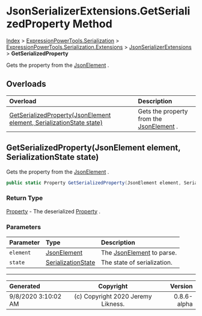 ﻿# JsonSerializerExtensions.GetSerializedProperty Method

[Index](../index.md) > [ExpressionPowerTools.Serialization](ExpressionPowerTools.Serialization.a.md) > [ExpressionPowerTools.Serialization.Extensions](ExpressionPowerTools.Serialization.Extensions.n.md) > [JsonSerializerExtensions](ExpressionPowerTools.Serialization.Extensions.JsonSerializerExtensions.cs.md) > **GetSerializedProperty**

Gets the property from the [JsonElement](https://docs.microsoft.com/dotnet/api/system.text.json.jsonelement) .

## Overloads

| Overload | Description |
| :-- | :-- |
| [GetSerializedProperty(JsonElement element, SerializationState state)](#getserializedpropertyjsonelement-element-serializationstate-state) | Gets the property from the [JsonElement](https://docs.microsoft.com/dotnet/api/system.text.json.jsonelement) . |
## GetSerializedProperty(JsonElement element, SerializationState state)

Gets the property from the [JsonElement](https://docs.microsoft.com/dotnet/api/system.text.json.jsonelement) .

```csharp
public static Property GetSerializedProperty(JsonElement element, SerializationState state)
```

### Return Type

 [Property](ExpressionPowerTools.Serialization.Serializers.Property.cs.md)  - The deserialized [Property](ExpressionPowerTools.Serialization.Serializers.Property.cs.md) .

### Parameters

| Parameter | Type | Description |
| :-- | :-- | :-- |
| `element` | [JsonElement](https://docs.microsoft.com/dotnet/api/system.text.json.jsonelement) | The [JsonElement](https://docs.microsoft.com/dotnet/api/system.text.json.jsonelement) to parse. |
| `state` | [SerializationState](ExpressionPowerTools.Serialization.Serializers.SerializationState.cs.md) | The state of serialization. |



---

| Generated | Copyright | Version |
| :-- | :-: | --: |
| 9/8/2020 3:10:02 AM | (c) Copyright 2020 Jeremy Likness. | 0.8.6-alpha |
